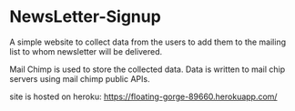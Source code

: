 # NewsLetter-Signup

A simple website to collect data from the users to add them to the mailing list to whom newsletter will be delivered.

Mail Chimp is used to store the collected data. Data is written to mail chip servers using mail chimp public APIs.

site is hosted on heroku:
https://floating-gorge-89660.herokuapp.com/
